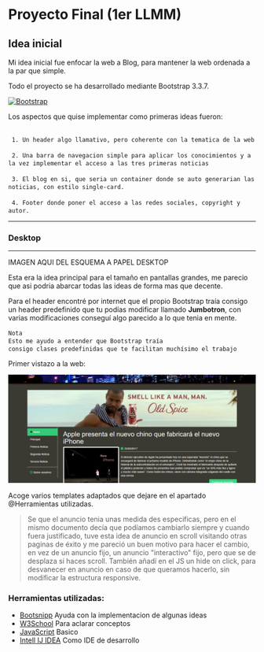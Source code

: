 # Proyecto Final (1er LLMM)

## Idea inicial

 Mi idea inicial fue enfocar la web a Blog, para mantener la web ordenada a la par que simple.
 
 Todo el proyecto se ha desarrollado mediante Bootstrap 3.3.7.

[![Bootstrap](http://www.ironsummitmedia.com/blog/wp-content/uploads/2013/08/bootstrap.jpg)](http://getbootstrap.com/)

Los aspectos que quise implementar como primeras ideas fueron:

```

 1. Un header algo llamativo, pero coherente con la tematica de la web
     
 2. Una barra de navegacion simple para aplicar los conocimientos y a la vez implementar el acceso a las tres primeras noticias
 
 3. El blog en si, que seria un container donde se auto generarian las noticias, con estilo single-card. 
 
 4. Footer donde poner el acceso a las redes sociales, copyright y autor.

```

-------

### Desktop
-----------
IMAGEN AQUI DEL ESQUEMA A PAPEL DESKTOP

Esta era la idea principal para el tamaño en pantallas grandes, me parecio que asi podria abarcar todas las ideas de forma mas que decente.

Para el header encontré por internet que el propio Bootstrap traía consigo un header predefinido que tu podías modificar llamado **Jumbotron**, con varias modificaciones conseguí algo parecido a lo que tenia en mente. 

``` 
Nota
Esto me ayudo a entender que Bootstrap traía 
consigo clases predefinidas que te facilitan muchísimo el trabajo
```
Primer vistazo a la web:

![enter image description here](https://github.com/Dualvic/Lenguaje-de-Marcas/blob/master/NewsLLMM/data/first-look.png?raw=true)

Acoge varios templates adaptados que dejare en el apartado @Herramientas utilizadas.

> Se que el anuncio tenia unas medida des especificas, pero en el mismo documento decía que podíamos cambiarlo siempre y cuando fuera justificado, tuve esta idea de anuncio en scroll visitando otras paginas de éxito y me pareció un buen motivo para hacer el cambio, en vez de un anuncio fijo, un anuncio "interactivo" fijo, pero que se de desplaza si haces scroll.  También  añadí en el JS un hide on click, para desvanecer en anuncio en caso de que queramos hacerlo, sin modificar la estructura responsive.


### Herramientas utilizadas:

 * [Bootsnipp](https://bootsnipp.com/) Ayuda con la implementacion de algunas ideas
 * [W3School](https://www.w3schools.com/) Para aclarar conceptos
 * [JavaScript](https://www.javascript.com/) Basico
 * [Intell IJ IDEA](https://www.jetbrains.com/idea/) Como IDE de desarrollo

